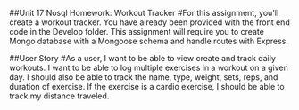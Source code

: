 ##Unit 17 Nosql Homework: Workout Tracker
#For this assignment, you'll create a workout tracker. You have already been provided with the front end code in the Develop folder. This assignment will require you to create Mongo database with a Mongoose schema and handle routes with Express.

##User Story
#As a user, I want to be able to view create and track daily workouts. I want to be able to log multiple exercises in a workout on a given day. I should also be able to track the name, type, weight, sets, reps, and duration of exercise. If the exercise is a cardio exercise, I should be able to track my distance traveled.